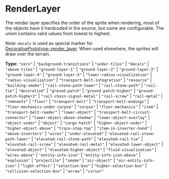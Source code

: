 # RenderLayer

The render layer specifies the order of the sprite when rendering, most of the objects have it hardcoded in the source, but some are configurable. The union contains valid values from lowest to highest.

Note: `decals` is used as special marker for [DecorativePrototype::render_layer](prototype:DecorativePrototype::render_layer). When used elsewhere, the sprites will draw over the terrain.

**Type:** `"zero"` | `"background-transitions"` | `"under-tiles"` | `"decals"` | `"above-tiles"` | `"ground-layer-1"` | `"ground-layer-2"` | `"ground-layer-3"` | `"ground-layer-4"` | `"ground-layer-5"` | `"lower-radius-visualization"` | `"radius-visualization"` | `"transport-belt-integration"` | `"resource"` | `"building-smoke"` | `"rail-stone-path-lower"` | `"rail-stone-path"` | `"rail-tie"` | `"decorative"` | `"ground-patch"` | `"ground-patch-higher"` | `"ground-patch-higher2"` | `"rail-chain-signal-metal"` | `"rail-screw"` | `"rail-metal"` | `"remnants"` | `"floor"` | `"transport-belt"` | `"transport-belt-endings"` | `"floor-mechanics-under-corpse"` | `"corpse"` | `"floor-mechanics"` | `"item"` | `"transport-belt-reader"` | `"lower-object"` | `"transport-belt-circuit-connector"` | `"lower-object-above-shadow"` | `"lower-object-overlay"` | `"object-under"` | `"object"` | `"cargo-hatch"` | `"higher-object-under"` | `"higher-object-above"` | `"train-stop-top"` | `"item-in-inserter-hand"` | `"above-inserters"` | `"wires"` | `"under-elevated"` | `"elevated-rail-stone-path-lower"` | `"elevated-rail-stone-path"` | `"elevated-rail-tie"` | `"elevated-rail-screw"` | `"elevated-rail-metal"` | `"elevated-lower-object"` | `"elevated-object"` | `"elevated-higher-object"` | `"fluid-visualization"` | `"wires-above"` | `"entity-info-icon"` | `"entity-info-icon-above"` | `"explosion"` | `"projectile"` | `"smoke"` | `"air-object"` | `"air-entity-info-icon"` | `"light-effect"` | `"selection-box"` | `"higher-selection-box"` | `"collision-selection-box"` | `"arrow"` | `"cursor"`


